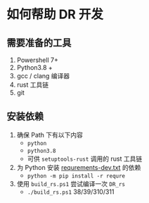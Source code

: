 # 如何帮助 DR 开发

## 需要准备的工具

1. Powershell 7+
2. Python3.8 +
3. gcc / clang 编译器
4. rust 工具链
5. git

## 安装依赖

1. 确保 Path 下有以下内容
    - `python`
    - `python3.8`
    - 可供 `setuptools-rust` 调用的 rust 工具链
2. 为 Python 安装 [requrements-dev.txt](../requirement-dev.txt) 的依赖
   - `python -m pip install -r requre`
3. 使用 `build_rs.ps1` 尝试编译一次 `DR_rs`
   - `./build_rs.ps1` 38/39/310/311

<!-- cmdrun pwsh test.ps1 -->
